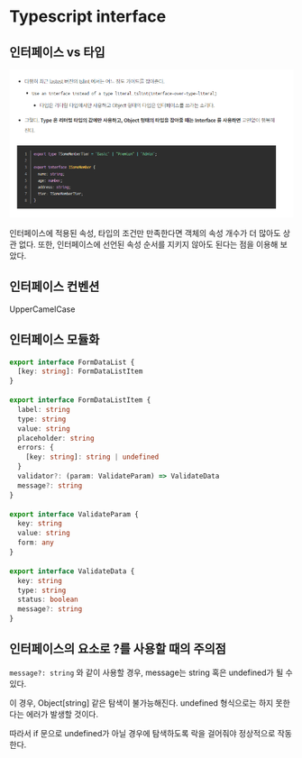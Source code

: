 # Typescript interface

## 인터페이스 vs 타입

![image-20210917103144472](interface.assets/image-20210917103144472.png)

인터페이스에 적용된 속성, 타입의 조건만 만족한다면 객체의 속성 개수가 더 많아도 상관 없다. 또한, 인터페이스에 선언된 속성 순서를 지키지 않아도 된다는 점을 이용해 보았다.

## 인터페이스 컨벤션

UpperCamelCase

## 인터페이스 모듈화

```typescript
export interface FormDataList {
  [key: string]: FormDataListItem
}

export interface FormDataListItem {
  label: string
  type: string
  value: string
  placeholder: string
  errors: {
    [key: string]: string | undefined
  }
  validator?: (param: ValidateParam) => ValidateData
  message?: string
}

export interface ValidateParam {
  key: string
  value: string
  form: any
}

export interface ValidateData {
  key: string
  type: string
  status: boolean
  message?: string
}
```

## 인터페이스의 요소로 ?를 사용할 때의 주의점

`message?: string` 와 같이 사용할 경우, message는 string 혹은 undefined가 될 수 있다.

이 경우, Object[string] 같은 탐색이 불가능해진다. undefined 형식으로는 하지 못한다는 에러가 발생할 것이다.

따라서 if 문으로 undefined가 아닐 경우에 탐색하도록 락을 걸어줘야 정상적으로 작동한다.

